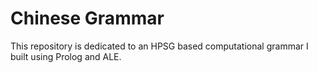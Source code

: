 # Chinese Grammar
This repository is dedicated to an HPSG based computational grammar I built using Prolog and ALE. 
